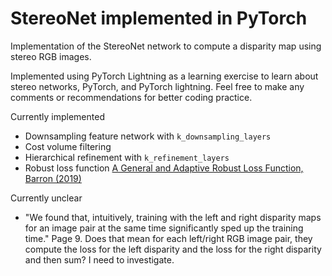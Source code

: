 # StereoNet implemented in PyTorch

Implementation of the StereoNet network to compute a disparity map using stereo RGB images.

Implemented using PyTorch Lightning as a learning exercise to learn about stereo networks, PyTorch, and PyTorch lightning.  Feel free to make any comments or recommendations for better coding practice.

Currently implemented

* Downsampling feature network with `k_downsampling_layers`
* Cost volume filtering
* Hierarchical refinement with `k_refinement_layers`
* Robust loss function [A General and Adaptive Robust Loss Function, Barron (2019)](https://arxiv.org/abs/1701.03077)

Currently unclear

* "We found that, intuitively, training with the left and right disparity maps for an image pair at the same time significantly sped up the training time." Page 9.  Does that mean for each left/right RGB image pair, they compute the loss for the left disparity and the loss for the right disparity and then sum?  I need to investigate.